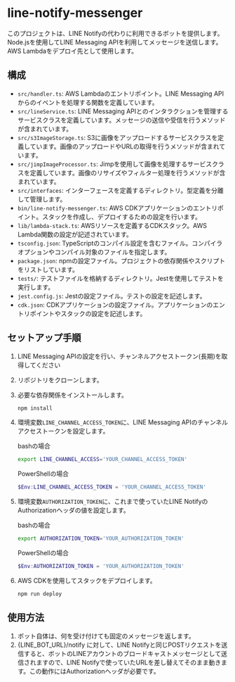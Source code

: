 # line-notify-messenger

このプロジェクトは、LINE Notifyの代わりに利用できるボットを提供します。Node.jsを使用してLINE Messaging APIを利用してメッセージを送信します。  
AWS Lambdaをデプロイ先として使用します。  

## 構成

- `src/handler.ts`: AWS Lambdaのエントリポイント。LINE Messaging APIからのイベントを処理する関数を定義しています。
- `src/lineService.ts`: LINE Messaging APIとのインタラクションを管理するサービスクラスを定義しています。メッセージの送信や受信を行うメソッドが含まれています。
- `src/s3ImageStorage.ts`: S3に画像をアップロードするサービスクラスを定義しています。画像のアップロードやURLの取得を行うメソッドが含まれています。
- `src/jimpImageProcessor.ts`: Jimpを使用して画像を処理するサービスクラスを定義しています。画像のリサイズやフィルター処理を行うメソッドが含まれています。
- `src/interfaces`: インターフェースを定義するディレクトリ。型定義を分離して管理します。
- `bin/line-notify-messenger.ts`: AWS CDKアプリケーションのエントリポイント。スタックを作成し、デプロイするための設定を行います。
- `lib/lambda-stack.ts`: AWSリソースを定義するCDKスタック。AWS Lambda関数の設定が記述されています。
- `tsconfig.json`: TypeScriptのコンパイル設定を含むファイル。コンパイラオプションやコンパイル対象のファイルを指定します。
- `package.json`: npmの設定ファイル。プロジェクトの依存関係やスクリプトをリストしています。
- `tests/`: テストファイルを格納するディレクトリ。Jestを使用してテストを実行します。
- `jest.config.js`: Jestの設定ファイル。テストの設定を記述します。
- `cdk.json`: CDKアプリケーションの設定ファイル。アプリケーションのエントリポイントやスタックの設定を記述します。

## セットアップ手順

1. LINE Messaging APIの設定を行い、チャンネルアクセストークン(長期)を取得してください
2. リポジトリをクローンします。
3. 必要な依存関係をインストールします。

   ```bash
   npm install
   ```

4. 環境変数`LINE_CHANNEL_ACCESS_TOKEN`に、LINE Messaging APIのチャンネルアクセストークンを設定します。

   bashの場合

   ```bash
   export LINE_CHANNEL_ACCESS='YOUR_CHANNEL_ACCESS_TOKEN'
   ```

   PowerShellの場合

   ```powershell
   $Env:LINE_CHANNEL_ACCESS_TOKEN = 'YOUR_CHANNEL_ACCESS_TOKEN'
   ```

5. 環境変数`AUTHORIZATION_TOKEN`に、これまで使っていたLINE NotifyのAuthorizationヘッダの値を設定します。

   bashの場合

   ```bash
   export AUTHORIZATION_TOKEN='YOUR_AUTHORIZATION_TOKEN'
   ```

   PowerShellの場合

   ```powershell
   $Env:AUTHORIZATION_TOKEN = 'YOUR_AUTHORIZATION_TOKEN'
   ```

5. AWS CDKを使用してスタックをデプロイします。

   ```bash
   npm run deploy
   ```

## 使用方法

1. ボット自体は、何を受け付けても固定のメッセージを返します。
2. {LINE_BOT_URL}/notify に対して、LINE Notifyと同じPOSTリクエストを送信すると、ボットのLINEアカウントのブロードキャストメッセージとして送信されますので、LINE Notifyで使っていたURLを差し替えてそのまま動きます。この動作にはAuthorizationヘッダが必要です。
